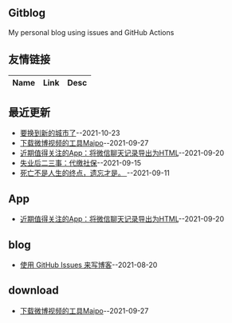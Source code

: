 ## Gitblog
My personal blog using issues and GitHub Actions
## 友情链接
| Name | Link | Desc | 
 | ---- | ---- | ---- |
## 最近更新
- [要换到新的城市了](https://github.com/phh95/gitblog/issues/16)--2021-10-23
- [下载微博视频的工具Maipo](https://github.com/phh95/gitblog/issues/15)--2021-09-27
- [近期值得关注的App：将微信聊天记录导出为HTML](https://github.com/phh95/gitblog/issues/14)--2021-09-20
- [失业后二三事：代缴社保](https://github.com/phh95/gitblog/issues/13)--2021-09-15
- [死亡不是人生的终点，遗忘才是。     ](https://github.com/phh95/gitblog/issues/12)--2021-09-11
## App
- [近期值得关注的App：将微信聊天记录导出为HTML](https://github.com/phh95/gitblog/issues/14)--2021-09-20
## blog
- [使用 GitHub Issues 来写博客](https://github.com/phh95/gitblog/issues/4)--2021-08-20
## download
- [下载微博视频的工具Maipo](https://github.com/phh95/gitblog/issues/15)--2021-09-27
